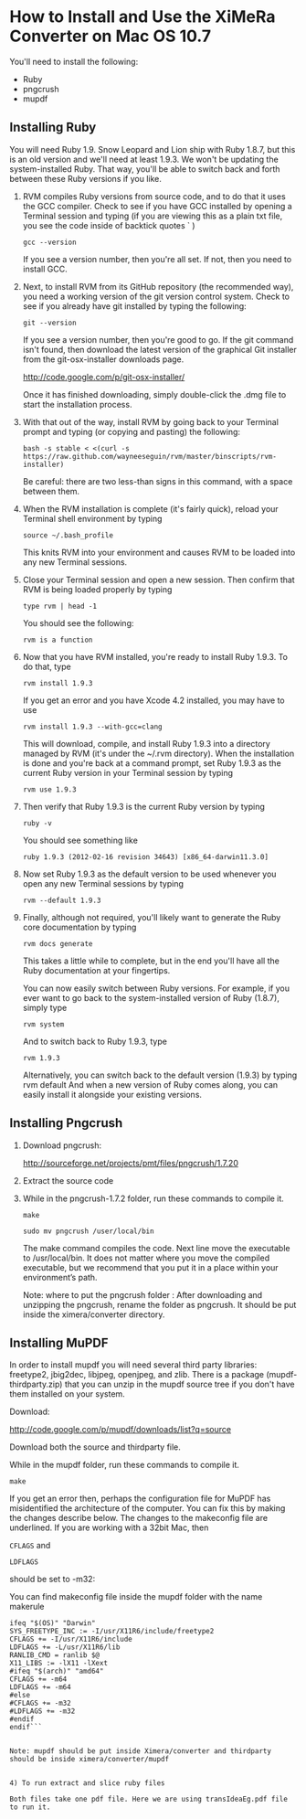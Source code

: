 ﻿How to Install and Use the XiMeRa Converter on Mac OS 10.7
==========================================================

You'll need to install the following:
* Ruby 
* pngcrush 
* mupdf

Installing Ruby
---------------

You will need Ruby 1.9. Snow Leopard and Lion ship with Ruby 1.8.7,
but this is an old version and we'll need at least 1.9.3. We won't be
updating the system-installed Ruby. That way, you'll be able to switch
back and forth between these Ruby versions if you like.  

1. RVM compiles Ruby versions from source code, and to do that it uses
   the GCC compiler. Check to see if you have GCC installed by opening
   a Terminal session and typing (if you are viewing this as a plain
   txt file, you see the code inside of backtick quotes ` )

   `gcc --version`

   If you see a version number, then you're all set. If not, then you
   need to install GCC.

2. Next, to install RVM from its GitHub repository (the recommended
   way), you need a working version of the git version control system.
   Check to see if you already have git installed by typing the
   following:

   `git --version` 

   If you see a version number, then you're good to go. If the git
   command isn't found, then download the latest version of the
   graphical Git installer from the git-osx-installer downloads page.

   http://code.google.com/p/git-osx-installer/

   Once it has finished downloading, simply double-click the .dmg file
   to start the installation process.

3. With that out of the way, install RVM by going back to your
   Terminal prompt and typing (or copying and pasting) the following:

   `bash -s stable < <(curl -s https://raw.github.com/wayneeseguin/rvm/master/binscripts/rvm-installer)`

   Be careful: there are two less-than signs in this command, with a
   space between them.

4. When the RVM installation is complete (it's fairly quick), reload
   your Terminal shell environment by typing

   `source ~/.bash_profile`

   This knits RVM into your environment and causes RVM to be loaded
   into any new Terminal sessions.

5. Close your Terminal session and open a new session. Then confirm
   that RVM is being loaded properly by typing
 
   `type rvm | head -1` 

   You should see the following: 

   `rvm is a function`

6. Now that you have RVM installed, you're ready to install Ruby
   1.9.3. To do that, type

   `rvm install 1.9.3`

   If you get an error and you have Xcode 4.2 installed, you may have
   to use

   `rvm install 1.9.3 --with-gcc=clang`

   This will download, compile, and install Ruby 1.9.3 into a
   directory managed by RVM (it's under the ~/.rvm directory).  When
   the installation is done and you're back at a command prompt, set
   Ruby 1.9.3 as the current Ruby version in your Terminal session by
   typing
 
   `rvm use 1.9.3` 

7. Then verify that Ruby 1.9.3 is the current Ruby version by typing 

   `ruby -v` 

   You should see something like 

   `ruby 1.9.3 (2012-02-16 revision 34643) [x86_64-darwin11.3.0]`

8. Now set Ruby 1.9.3 as the default version to be used whenever you
   open any new Terminal sessions by typing

   `rvm --default 1.9.3` 

9. Finally, although not required, you'll likely want to generate the Ruby core    documentation by typing 

   `rvm docs generate` 

   This takes a little while to complete, but in the end you'll have
   all the Ruby documentation at your fingertips.

   You can now easily switch between Ruby versions. For example, if
   you ever want to go back to the system-installed version of Ruby
   (1.8.7), simply type

   `rvm system`

   And to switch back to Ruby 1.9.3, type 

   `rvm 1.9.3`

   Alternatively, you can switch back to the default version (1.9.3)
   by typing rvm default And when a new version of Ruby comes along,
   you can easily install it alongside your existing versions.


Installing Pngcrush
-------------------

1. Download pngcrush: 

   http://sourceforge.net/projects/pmt/files/pngcrush/1.7.20

2. Extract the source code

3. While in the pngcrush-1.7.2 folder, run these commands to compile it.

   `make` 

   `sudo mv pngcrush /user/local/bin`

   The make command compiles the code. Next line move the executable
   to /usr/local/bin. It does not matter where you move the compiled
   executable, but we recommend that you put it in a place within your
   environment’s path.

   Note: where to put the pngcrush folder : After downloading and
   unzipping the pngcrush, rename the folder as pngcrush.  It should
   be put inside the ximera/converter directory.


Installing MuPDF
----------------

In order to install mupdf you will need several third party libraries:
freetype2, jbig2dec, libjpeg, openjpeg, and zlib. There is a package
(mupdf-thirdparty.zip) that you can unzip in the mupdf source tree if
you don't have them installed on your system.

Download: 

http://code.google.com/p/mupdf/downloads/list?q=source

Download both the source and thirdparty file. 

While in the mupdf folder, run these commands to compile it.

`make` 

If you get an error then, perhaps the configuration file for MuPDF
has misidentified the architecture of the computer. You can fix this by making
the changes describe below. The changes to the makeconfig file are
underlined. If you are working with a 32bit Mac, then 

`CFLAGS`
and 

`LDFLAGS`

should be set to -m32:

You can find makeconfig file inside the mupdf folder with the name makerule

```# Mac OS X build depends on some thirdparty libs
ifeq "$(OS)" "Darwin"
SYS_FREETYPE_INC := -I/usr/X11R6/include/freetype2
CFLAGS += -I/usr/X11R6/include
LDFLAGS += -L/usr/X11R6/lib
RANLIB_CMD = ranlib $@
X11_LIBS := -lX11 -lXext
#ifeq "$(arch)" "amd64"
CFLAGS += -m64
LDFLAGS += -m64
#else
#CFLAGS += -m32
#LDFLAGS += -m32
#endif
endif```


Note: mupdf should be put inside Ximera/converter and thirdparty should be inside ximera/converter/mupdf


4) To run extract and slice ruby files

Both files take one pdf file. Here we are using transIdeaEg.pdf file to run it.






